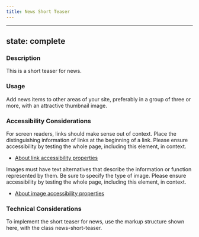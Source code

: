 ```yaml
---
title: News Short Teaser
---
```


---
state: complete
---

### Description
This is a short teaser for news.

### Usage
Add news items to other areas of your site, preferably in a group of three or more, with an attractive thumbnail image.

### Accessibility Considerations
For screen readers, links should make sense out of context. Place the distinguishing information of links at the beginning of a link. Please ensure accessibility by testing the whole page, including this element, in context.

* <a href="http://webaim.org/techniques/hypertext/">About link accessibility properties</a>

Images must have text alternatives that describe the information or function represented by them. Be sure to specify the type of image. Please ensure accessibility by testing the whole page, including this element, in context.

* <a href="https://www.w3.org/WAI/tutorials/images/">About image accessibility properties</a>

<!-- ### SEO Considerations
This section is left intentionally blank and is for future consideration. -->

### Technical Considerations
To implement the short teaser for news, use the markup structure shown here, with the class news-short-teaser.
